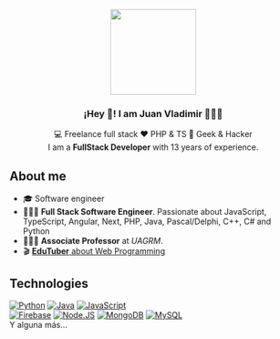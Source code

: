 <p align="center" width="300">
   <img align="center" width="150" src="https://juanvladimir13.web.app/img/juanvladimir13.jpg" />
   <h3 align="center">¡Hey 👋! I am Juan Vladimir 👨🏻‍💻</h3>
</p>

<p align="center">💻 Freelance full stack ♥️ PHP & TS 👾 Geek & Hacker <br>
I am a <strong>FullStack Developer</strong> with 13 years of experience.</p>

## About me

- 🎓 Software engineer
- 👨🏻‍💻 **Full Stack Software Engineer**. Passionate about JavaScript, TypeScript, Angular, Next, PHP, Java, Pascal/Delphi, C++, C# and Python
- 👨🏻‍🏫 **Associate Professor** at *UAGRM*.
- 🎬 [**EduTuber** about Web Programming](https://youtube.com/juanvladimir13?sub_confirmation=1)

## Technologies
[![Python](https://img.shields.io/badge/Python-yellow?style=for-the-badge&logo=python&logoColor=white&labelColor=101010)]()
[![Java](https://img.shields.io/badge/Java-007396?style=for-the-badge&logo=java&logoColor=white&labelColor=101010)]()
[![JavaScript](https://img.shields.io/badge/JavaScript-F7DF1E?style=for-the-badge&logo=javascript&logoColor=white&labelColor=101010)]()
</br>
[![Firebase](https://img.shields.io/badge/Firebase-FFCA28?style=for-the-badge&logo=firebase&logoColor=white&labelColor=101010)]()
[![Node.JS](https://img.shields.io/badge/Node.JS-339933?style=for-the-badge&logo=node.js&logoColor=white&labelColor=101010)]()
[![MongoDB](https://img.shields.io/badge/MongoDB-47A248?style=for-the-badge&logo=mongodb&logoColor=white&labelColor=101010)]()
[![MySQL](https://img.shields.io/badge/MySQL-4479A1?style=for-the-badge&logo=mysql&logoColor=white&labelColor=101010)]()
</br>
Y alguna más...
